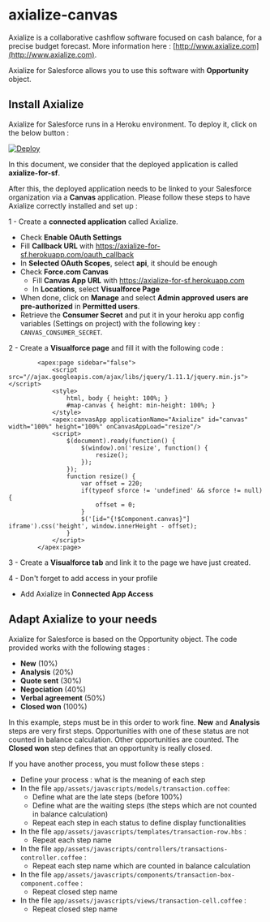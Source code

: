 axialize-canvas
===============

Axialize is a collaborative cashflow software focused on cash balance, for a precise budget forecast.
More information here : [http://www.axialize.com](http://www.axialize.com).

Axialize for Salesforce allows you to use this software with <strong>Opportunity</strong> object.

Install Axialize
----------------

Axialize for Salesforce runs in a Heroku environment. To deploy it, click on the below button :

<a href="https://heroku.com/deploy?template=https://github.com/Sylpheo/axialize-canvas">
  <img src="https://www.herokucdn.com/deploy/button.png" alt="Deploy">
</a>

In this document, we consider that the deployed application is called <strong>axialize-for-sf</strong>.

After this, the deployed application needs to be linked to your Salesforce organization via a <strong>Canvas</strong> application.
Please follow these steps to have Axialize correctly installed and set up :

1 - Create a <strong>connected application</strong> called Axialize.

* Check <strong>Enable OAuth Settings</strong>
* Fill <strong>Callback URL</strong> with https://axialize-for-sf.herokuapp.com/oauth_callback
* In <strong>Selected OAuth Scopes</strong>, select <strong>api</strong>, it should be enough
* Check <strong>Force.com Canvas</strong>
	* Fill <strong>Canvas App URL</strong> with https://axialize-for-sf.herokuapp.com
	* In <strong>Locations</strong>, select <strong>Visualforce Page</strong>
* When done, click on <strong>Manage</strong> and select <strong>Admin approved users are pre-authorized</strong> in <strong>Permitted users</strong>. 
* Retrieve the <strong>Consumer Secret</strong> and put it in your heroku app config variables (Settings on project) with the following key : `CANVAS_CONSUMER_SECRET`.

2 - Create a <strong>Visualforce page</strong> and fill it with the following code :
 
    		<apex:page sidebar="false">
    			<script src="//ajax.googleapis.com/ajax/libs/jquery/1.11.1/jquery.min.js"></script>
    			<style>
        			html, body { height: 100%; }
        			#map-canvas { height: min-height: 100%; }
    			</style>
	  			<apex:canvasApp applicationName="Axialize" id="canvas" width="100%" height="100%" onCanvasAppLoad="resize"/>
	  			<script>
	      			$(document).ready(function() {
	          			$(window).on('resize', function() {
	              			resize();
	          			});
	      			});
	      			function resize() {
	          			var offset = 220;
	          			if(typeof sforce != 'undefined' && sforce != null) {
	              			offset = 0;
	          			}
	          			$('[id="{!$Component.canvas}"] iframe').css('height', window.innerHeight - offset);
	      			}
				</script>
			</apex:page>
		
3 - Create a <strong>Visualforce tab</strong> and link it to the page we have just created.
	
4 - Don't forget to add access in your profile
* Add Axialize in <strong>Connected App Access</strong>

Adapt Axialize to your needs
----------------------------

Axialize for Salesforce is based on the Opportunity object. The code provided works with the following stages :
* <strong>New</strong> (10%)
* <strong>Analysis</strong> (20%)
* <strong>Quote sent</strong> (30%)
* <strong>Negociation</strong> (40%)
* <strong>Verbal agreement</strong> (50%)
* <strong>Closed won</strong> (100%)


In this example, steps must be in this order to work fine. <strong>New</strong> and <strong>Analysis</strong> steps are very first steps. Opportunities with one of these status are not counted in balance calculation. Other opportunities are counted. The <strong>Closed won</strong> step defines that an opportunity is really closed.

If you have another process, you must follow these steps :
* Define your process : what is the meaning of each step
* In the file `app/assets/javascripts/models/transaction.coffee`:
	* Define what are the late steps (before 100%)
	* Define what are the waiting steps (the steps which are not counted in balance calculation)
	* Repeat each step in each status to define display functionalities
* In the file `app/assets/javascripts/templates/transaction-row.hbs` :
	* Repeat each step name
* In the file `app/assets/javascripts/controllers/transactions-controller.coffee` :
	* Repeat each step name which are counted in balance calculation
* In the file `app/assets/javascripts/components/transaction-box-component.coffee` :
	* Repeat closed step name
* In the file `app/assets/javascripts/views/transaction-cell.coffee` :
	* Repeat closed step name
